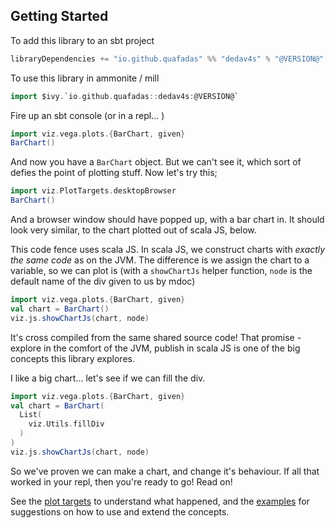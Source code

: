 ## Getting Started
To add this library to an sbt project
```scala
libraryDependencies += "io.github.quafadas" %% "dedav4s" % "@VERSION@"
```
To use this library in ammonite / mill
```scala
import $ivy.`io.github.quafadas::dedav4s:@VERSION@`
```

Fire up an sbt console (or in a repl... )

```scala mdoc
import viz.vega.plots.{BarChart, given}
BarChart()
```

And now you have a `BarChart` object. But we can't see it, which sort of defies the point of plotting stuff. Now let's try this;
```scala
import viz.PlotTargets.desktopBrowser
BarChart()
```
And a browser window should have popped up, with a bar chart in. It should look very similar, to the chart plotted out of scala JS, below.

This code fence uses scala JS. In scala JS, we construct charts with _exactly the same code_ as on the JVM. The difference is we assign the chart to a variable, so we can plot is (with a `showChartJs` helper function, `node` is the default name of the div given to us by mdoc)

```scala mdoc:js
import viz.vega.plots.{BarChart, given}
val chart = BarChart()
viz.js.showChartJs(chart, node)
```

It's cross compiled from the same shared source code! That promise - explore in the comfort of the JVM, publish in scala JS is one of the big concepts this library explores. 

I like a big chart... let's see if we can fill the div.

```scala mdoc:js
import viz.vega.plots.{BarChart, given}
val chart = BarChart(
  List(
    viz.Utils.fillDiv
  )
)
viz.js.showChartJs(chart, node)
```
So we've proven we can make a chart, and change it's behaviour. If all that worked in your repl, then you're ready to go! Read on! 

See the [plot targets](../explanation/plotTargets.md) to understand what happened, and the [examples](../working_chart/workflow.md) for suggestions on how to use and extend the concepts.
